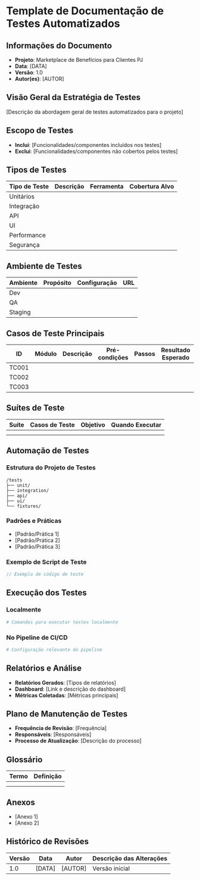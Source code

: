 # Template de Documentação de Testes Automatizados

## Informações do Documento
- **Projeto**: Marketplace de Benefícios para Clientes PJ
- **Data**: [DATA]
- **Versão**: 1.0
- **Autor(es)**: [AUTOR]

## Visão Geral da Estratégia de Testes
[Descrição da abordagem geral de testes automatizados para o projeto]

## Escopo de Testes
- **Inclui**: [Funcionalidades/componentes incluídos nos testes]
- **Exclui**: [Funcionalidades/componentes não cobertos pelos testes]

## Tipos de Testes
| Tipo de Teste | Descrição | Ferramenta | Cobertura Alvo |
|---------------|-----------|------------|----------------|
| Unitários | | | |
| Integração | | | |
| API | | | |
| UI | | | |
| Performance | | | |
| Segurança | | | |

## Ambiente de Testes
| Ambiente | Propósito | Configuração | URL |
|----------|-----------|--------------|-----|
| Dev | | | |
| QA | | | |
| Staging | | | |

## Casos de Teste Principais
| ID | Módulo | Descrição | Pré-condições | Passos | Resultado Esperado | Prioridade |
|----|--------|-----------|---------------|--------|-------------------|------------|
| TC001 | | | | | | |
| TC002 | | | | | | |
| TC003 | | | | | | |

## Suítes de Teste
| Suíte | Casos de Teste | Objetivo | Quando Executar |
|-------|----------------|----------|-----------------|
| | | | |
| | | | |

## Automação de Testes
### Estrutura do Projeto de Testes
```
/tests
├── unit/
├── integration/
├── api/
├── ui/
└── fixtures/
```

### Padrões e Práticas
- [Padrão/Prática 1]
- [Padrão/Prática 2]
- [Padrão/Prática 3]

### Exemplo de Script de Teste
```javascript
// Exemplo de código de teste
```

## Execução dos Testes
### Localmente
```bash
# Comandos para executar testes localmente
```

### No Pipeline de CI/CD
```yaml
# Configuração relevante do pipeline
```

## Relatórios e Análise
- **Relatórios Gerados**: [Tipos de relatórios]
- **Dashboard**: [Link e descrição do dashboard]
- **Métricas Coletadas**: [Métricas principais]

## Plano de Manutenção de Testes
- **Frequência de Revisão**: [Frequência]
- **Responsáveis**: [Responsáveis]
- **Processo de Atualização**: [Descrição do processo]

## Glossário
| Termo | Definição |
|-------|-----------|
| | |
| | |

## Anexos
- [Anexo 1]
- [Anexo 2]

## Histórico de Revisões
| Versão | Data | Autor | Descrição das Alterações |
|--------|------|-------|--------------------------|
| 1.0 | [DATA] | [AUTOR] | Versão inicial |